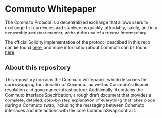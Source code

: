 # Commuto Whitepaper

The Commuto Protocol is a decentralized exchange that allows users to exchange fiat currencies and stablecoins quickly, 
affordably, safely, and in a censorship-resistant manner, without the use of a trusted intermediary.

The official Solidity implementation of the protocol described in this repo can be found 
[here](https://github.com/jimmyneutront/commuto-protocol), and more information about Commuto can be found 
[here](https://jimmyneutront.github.io/commuto-docs/).

## About this repository

This repository contains the Commuto whitepaper, which describes the core swapping functionality of Commuto, as well as 
Commuto's dispute resolution and governance infrastructure. Additionally, it contains the Commuto Interface 
Specification, a rough draft document that provides a complete, detailed, step-by-step explanation of everything that 
takes place during a Commuto swap, including the messaging between Commuto interfaces and interactions with the core 
CommutoSwap contract. 